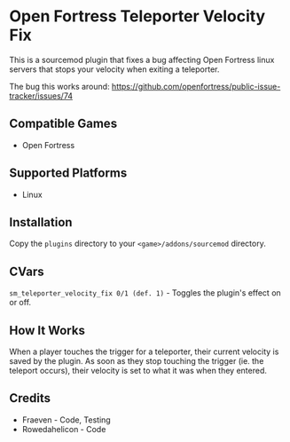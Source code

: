 # Open Fortress Teleporter Velocity Fix

This is a sourcemod plugin that fixes a bug affecting Open Fortress linux servers that stops your velocity when exiting a teleporter.

The bug this works around: https://github.com/openfortress/public-issue-tracker/issues/74

## Compatible Games
- Open Fortress

## Supported Platforms
- Linux

## Installation
Copy the `plugins` directory to your `<game>/addons/sourcemod` directory.

## CVars

`sm_teleporter_velocity_fix 0/1 (def. 1)` - Toggles the plugin's effect on or off.

## How It Works
When a player touches the trigger for a teleporter, their current velocity is saved by the plugin. As soon as they stop touching the trigger (ie. the teleport occurs), their velocity is set to what it was when they entered.

## Credits
- Fraeven - Code, Testing
- Rowedahelicon - Code